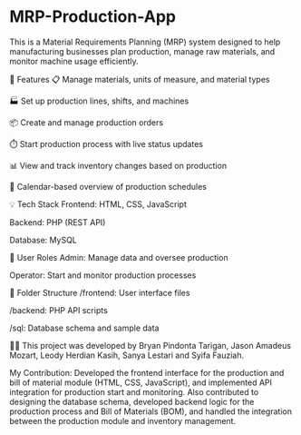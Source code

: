 # MRP-Production-App
This is a Material Requirements Planning (MRP) system designed to help manufacturing businesses plan production, manage raw materials, and monitor machine usage efficiently.

🔧 Features
📋 Manage materials, units of measure, and material types

🏭 Set up production lines, shifts, and machines

📦 Create and manage production orders

⏱️ Start production process with live status updates

📊 View and track inventory changes based on production

📅 Calendar-based overview of production schedules

💡 Tech Stack
Frontend: HTML, CSS, JavaScript

Backend: PHP (REST API)

Database: MySQL

👥 User Roles
Admin: Manage data and oversee production

Operator: Start and monitor production processes

📁 Folder Structure
/frontend: User interface files

/backend: PHP API scripts

/sql: Database schema and sample data

🧑‍💻 This project was developed by Bryan Pindonta Tarigan, Jason Amadeus Mozart, Leody Herdian Kasih, Sanya Lestari and Syifa Fauziah.

My Contribution:
Developed the frontend interface for the production and bill of material module (HTML, CSS, JavaScript), and implemented API integration for production start and monitoring.
Also contributed to designing the database schema, developed backend logic for the production process and Bill of Materials (BOM), and handled the integration between the production module and inventory management.
